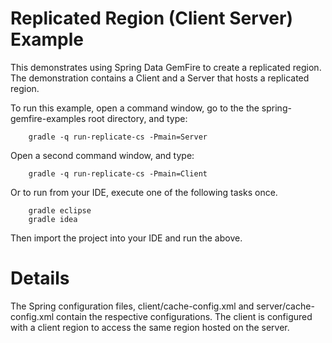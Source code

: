 Replicated Region (Client Server) Example
==========================================

This demonstrates using Spring Data GemFire to create a replicated region. The demonstration contains a Client and a Server that hosts a replicated region.

To run this example, open a command window, go to the the spring-gemfire-examples root directory, and type:

        gradle -q run-replicate-cs -Pmain=Server

Open a second command window, and type:

        gradle -q run-replicate-cs -Pmain=Client

Or to run from your IDE, execute one of the following tasks once.

        gradle eclipse
        gradle idea 

Then import the project into your IDE and run the above.

# Details
The Spring configuration files, client/cache-config.xml and server/cache-config.xml contain the respective configurations. The client is configured with a client region to access the same region hosted on the server. 
